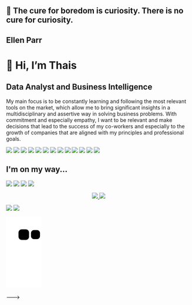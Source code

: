 ## 👀 The cure for boredom is curiosity. There is no cure for curiosity.
## Ellen Parr

# 👋 Hi, I’m Thais
## Data Analyst and Business Intelligence

My main focus is to be constantly learning and following the most relevant tools on the market, which allow me to bring significant insights in a multidisciplinary and assertive way in solving business problems.
With commitment and especially empathy, I want to be relevant and make decisions that lead to the success of my co-workers and especially to the growth of companies that are aligned with my principles and professional goals.

<img src="https://img.shields.io/badge/mysql-%2300f.svg?style=for-the-badge&logo=mysql&logoColor=white" /> <img src="https://img.shields.io/badge/-selenium-%43B02A?style=for-the-badge&logo=selenium&logoColor=whitehttps://img.shields.io/badge/-selenium-%43B02A?style=for-the-badge&logo=selenium&logoColor=white" /> 
<img src="https://img.shields.io/badge/pandas-%23150458.svg?style=for-the-badge&logo=pandas&logoColor=whitee" />
<img src="https://img.shields.io/badge/Plotly-%233F4F75.svg?style=for-the-badge&logo=plotly&logoColor=white" />
<img src ="https://img.shields.io/badge/RStudio-75AADB?style=for-the-badge&logo=RStudio&logoColor=white" />
<img src ="https://img.shields.io/badge/Visual_Studio-5C2D91?style=for-the-badge&logo=visual%20studio&logoColor=white"/>
<img src ="https://img.shields.io/badge/Numpy-777BB4?style=for-the-badge&logo=numpy&logoColor=white" />
<img src ="https://img.shields.io/badge/Plotly-239120?style=for-the-badge&logo=plotly&logoColor=white" />
<img src ="https://img.shields.io/badge/Python-FFD43B?style=for-the-badge&logo=python&logoColor=blue" />
<img src ="https://img.shields.io/badge/R-276DC3?style=for-the-badge&logo=r&logoColor=white" />
<img src ="https://img.shields.io/badge/SciPy-654FF0?style=for-the-badge&logo=SciPy&logoColor=white" />
<img src="https://img.shields.io/badge/Tableau-E97627?style=for-the-badge&logo=Tableau&logoColor=white" />
<img src="https://img.shields.io/badge/PowerBI-F2C811?style=for-the-badge&logo=Power%20BI&logoColor=white" />


## I'm on my way...

<img src ="https://img.shields.io/badge/Databricks-FF3621?style=for-the-badge&logo=Databricks&logoColor=white" /> <img src ="https://img.shields.io/badge/Airflow-017CEE?style=for-the-badge&logo=Apache%20Airflow&logoColor=white" />
<img src="https://img.shields.io/badge/Apache_Spark-FFFFFF?style=for-the-badge&logo=apachespark&logoColor=#E35A16" />
<img src="https://img.shields.io/badge/JavaScript-323330?style=for-the-badge&logo=javascript&logoColor=F7DF1E" />

<div align="center"> <a href="https://github.com/thaisdahack"> <img height="180em" src="https://github-readme-stats.vercel.app/api username=thaisdahack&show_icons=true&theme=dracula&include_all_commits=true&count_private=true"/>
  <img height="180em" src="https://github-readme-stats.vercel.app/api/top-langs/?username=thaisdahack&layout=compact&langs_count=7&theme=dracula"/>
</div>

  <a href = "mailto:thaishelena.data@gmail.com"><img src="https://img.shields.io/badge/-Gmail-%23333?style=for-the-badge&logo=gmail&logoColor=white" target="_blank"></a>
  <a href="https://www.linkedin.com/in/thais-helena-dias" target="_blank"><img src="https://img.shields.io/badge/-LinkedIn-%230077B5?style=for-the-badge&logo=linkedin&logoColor=white" target="_blank"></a> 
 
  ![Snake animation](https://github.com/rafaballerini/rafaballerini/blob/output/github-contribution-grid-snake.svg)
 
</div>
--->
